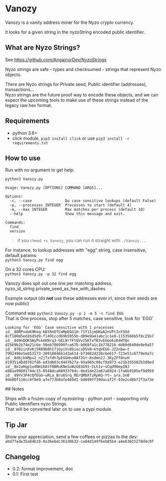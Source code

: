 # Vanozy

Vanozy is a vanity address miner for the Nyzo crypto currency.

It looks for a given string in the nyzoString encoded public identifier.

## What are Nyzo Strings?

See https://github.com/AngainorDev/NyzoStrings

Nyzo strings are safe - types and checksumed - strings that represent Nyzo objects.

There are Nyzo strings for Private seed, Public identifier (addresses), transactions...  
Nyzo strings are the future proof way to encode these objects, and we can expect the upcoming tools to make use of these strings instead of the legacy raw hex format.


## Requirements

- python 3.6+
- click module, `pip3 install click` or use `pip3 install -r requirements.txt`


## How to use

Run with no argument to get help:

`python3 Vanozy.py`

```
Usage: Vanozy.py [OPTIONS] COMMAND [ARGS]...

Options:
  -c, --case               Do case sensitive lookups (default False)
  -p, --processes INTEGER  Processes to start (default 4)
  -m, --max INTEGER        Max matches per process (default 10)
  --help                   Show this message and exit.

Commands:
  find
  version
```

> if you `chmod +x Vanozy`, you can run it straight with `./Vanozy...`

For instance, to lookup addresses with "egg" string, case insensitive, default params:  
`python3 Vanozy.py find egg`

On a 32 cores CPU:  
`python3 Vanozy.py -p 32 find egg`

Vanozy does spit out one line per matching address,  
nyzo_id_string private_seed_as_hex_with_dashes

Example output (do **not** use these addresses ever irl, since their seeds are now public)

Command was `python3 Vanozy.py -p 1 -m 5 -c find EGG`  
That is One process, stop after 5 matches, case sensitive, look for 'EGG'

```
Looking for 'EGG' Case sensitive with 1 processes
id__88RPxdoK9Koq-kBtRnDTCmMpEGG1H-71Y15jmDKwA2nVPtInY5Ud 8cf180d5ed26d5d9-f1491ccd69b5955b-d89e9a41abc1c1e8-1153566b5f8c25b7
id__8d9nDQKSWyPLkeKNrq3-GELNrfFt6Vv25KTxTB3vEGGo6iK4HTQn d2569b2b74e21c6e-50eb706990fca67b-b068fa1c1b778216-dd60d640de9e9a57
id__87DiinXvKj5R8968hI7jGyiVc8biecsD5V8~ktqVEGG-JZ2nbw~t 7992496e5eb53173-20918846b1d3a614-b73082d238c6e617-723e51c6779e9a7c
id__8d6jkkMpv2_nZjTxfdh7pEGGHno0Af2Gt~8sdmn2J.3KyZFf8nvH d193514bd8782fd6-ed3d603cd447627a-69a965c08cf0a973-e21b355582b3d0ed
id__8e2aHqp1u4Nm1kAtF8BRuKNeSuWzGEGG91~ILh1v~uCqd90epINJ e08aa99601744c15-0548dca0893376dc-0ed1de22a67a6924-1fabb9105ef9d959
id__89Vx3P4cQfEGG~uRLa_Bru6Srq_RErQMbXfzRpKQ-Yt~_ora.SnB 9de00f110cc8f9e9-a7e773b8afe469d1-b4699ff39dacaf2f-93e2cd8b72f3a73e
```

## Notes

Ships with a frozen copy of nyzostring - python port - supporting only Public Identifiers nyzo Strings.  
That will be converted later on to use a pypi module.

## Tip Jar

Show your appreciation, send a few coffees or pizzas to the dev:
`abd7fede35a84b10-8a36e6dc361d9b32-ca84d149f6eb85b4-a4e63015278d4c9f`


## Changelog

- 0.2: format improvement, doc
- 0.1: First test



 
